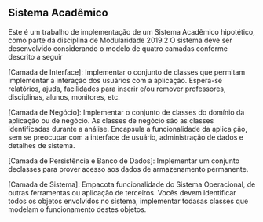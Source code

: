## Sistema Acadêmico

Este é um trabalho de implementação de um Sistema Acadêmico hipotético, como parte da disciplina de Modularidade 2019.2 O sistema deve ser desenvolvido considerando o modelo de quatro camadas conforme descrito a seguir

[Camada de Interface]: Implementar o conjunto de classes que permitam implementar a interação dos usuários com a aplicação. Espera-se relatórios, ajuda, facilidades para inserir e/ou remover professores, disciplinas, alunos, monitores, etc.

[Camada de Negócio]: Implementar o conjunto de classes do domínio da aplicação ou de negócio. As classes de negócio são as classes identificadas durante a análise. Encapsula a funcionalidade da aplica ̧cão, sem se preocupar com a interface de usuário, administração de dados e detalhes de sistema.

[Camada de Persistência e Banco de Dados]: Implementar um conjunto declasses para prover acesso aos dados de armazenamento permanente.

[Camada de Sistema]: Empacota funcionalidade do Sistema Operacional, de outras ferramentas ou aplicação de terceiros. Vocês devem identificar todos os objetos envolvidos no sistema, implementar todasas classes que modelam o funcionamento destes objetos.
